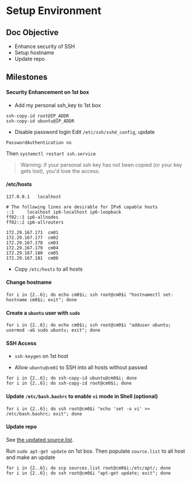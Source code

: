 # Setup Environment

## Doc Objective
- Enhance security of SSH
- Setup hostname
- Update repo

## Milestones

#### Security Enhancement on 1st box
- Add my personal ssh_key to 1st box
```
ssh-copy-id root@IP_ADDR
ssh-copy-id ubuntu@IP_ADDR
```

- Disable password login
Edit ```/etc/ssh/sshd_config```, update

```
PasswordAuthentication no
```
Then ```systemctl restart ssh.service```

> Warning: if your personal ssh key has not been copied (or your key gets lost), you'd lose the access.
#### /etc/hosts

```
127.0.0.1	localhost

# The following lines are desirable for IPv6 capable hosts
::1     localhost ip6-localhost ip6-loopback
ff02::1 ip6-allnodes
ff02::2 ip6-allrouters

172.29.167.171	cm01
172.29.167.177	cm02
172.29.167.178	cm03
172.29.167.179	cm04
172.29.167.180	cm05
172.29.167.181	cm06
```
- Copy ```/etc/hosts``` to all hosts

#### Change hostname

```
for i in {2..6}; do echo cm0$i; ssh root@cm0$i "hostnamectl set-hostname cm0$i; exit"; done
```

#### Create a ```ubuntu``` user with ```sudo```

```
for i in {2..6}; do echo cm0$i; ssh root@cm0$i "adduser ubuntu; usermod -aG sudo ubuntu; exit"; done
```

#### SSH Access
- ```ssh-keygen``` on 1st host

- Allow ```ubuntu@cm01``` to SSH into all hosts without passwd
```
for i in {2..6}; do ssh-copy-id ubuntu@cm0$i; done
for i in {2..6}; do ssh-copy-id root@cm0$i; done
```

#### Update ```/etc/bash.bashrc``` to enable ``vi`` mode in Shell (optional)

```
for i in {2..6}; do ssh root@cm0$i "echo 'set -o vi' >> /etc/bash.bashrc; exit"; done
```

#### Update repo
See [the updated source.list](../conf/apt/sources.list).

Run ```sudo apt-get update``` on 1st box. Then populate ```source.list``` to all host and make an update

```
for i in {2..6}; do scp sources.list root@cm0$i:/etc/apt/; done
for i in {2..6}; do ssh root@cm0$i "apt-get update; exit"; done
```
